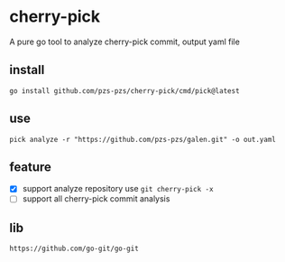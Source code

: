 # cherry-pick

A pure go tool to analyze cherry-pick commit, output yaml file

## install

```
go install github.com/pzs-pzs/cherry-pick/cmd/pick@latest
```

## use

```shell
pick analyze -r "https://github.com/pzs-pzs/galen.git" -o out.yaml
```

## feature

- [x] support analyze repository use   ```git cherry-pick -x```
- [ ] support all cherry-pick commit analysis

## lib

```url
https://github.com/go-git/go-git
```